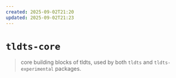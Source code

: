 ```yaml
---
created: 2025-09-02T21:20
updated: 2025-09-02T21:23
---
```

# `tldts-core`

> core building blocks of tldts, used by both `tldts` and `tldts-experimental` packages.
